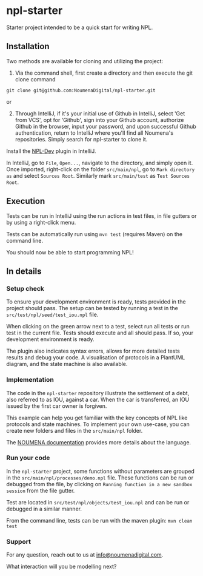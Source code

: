 # npl-starter

Starter project intended to be a quick start for writing NPL.

## Installation

Two methods are available for cloning and utilizing the project:

1) Via the command shell, first create a directory and then execute the git clone command
```
git clone git@github.com:NoumenaDigital/npl-starter.git
```

or

2) Through IntelliJ, if it's your initial use of Github in IntelliJ, select 'Get from VCS', opt for 'Github', sign into
   your Github account, authorize Github in the browser, input your password, and upon successful Github authentication,
   return to IntelliJ where you'll find all Noumena's repositories. Simply search for npl-starter to clone it.

Install the [NPL-Dev](https://plugins.jetbrains.com/plugin/22954-noumena-protocol-language-npl-) plugin in IntelliJ.

In IntelliJ, go to `File`, `Open...`, navigate to the directory, and simply open it. Once imported, right-click on the 
folder `src/main/npl`, go to `Mark directory as` and select `Sources Root`. Similarly mark `src/main/test` as 
`Test Sources Root`.

## Execution

Tests can be run in IntelliJ using the run actions in test files, in file gutters or by using a right-click menu.

Tests can be automatically run using `mvn test` (requires Maven) on the command line.

You should now be able to start programming NPL!

## In details

### Setup check

To ensure your development environment is ready, tests provided in the project should pass.
The setup can be tested by running a test in the `src/test/npl/seed/test_iou.npl` file.

When clicking on the green arrow next to a test, select run all tests or run test in the current file.
Tests should execute and all should pass. If so, your development environment is ready.

The plugin also indicates syntax errors, allows for more detailed tests results and debug your code.
A visualisation of protocols in a PlantUML diagram, and the state machine is also available.

### Implementation

The code in the `npl-starter` repository illustrate the settlement of a debt, also referred to as IOU, against a car.
When the car is transferred, an IOU issued by the first car owner is forgiven.

This example can help you get familiar with the key concepts of NPL like protocols and state machines.
To implement your own use-case, you can create new folders and files in the `src/main/npl` folder.

The [NOUMENA documentation](https://documentation.noumenadigital.com/language/) provides more details about the language.

### Run your code

In the `npl-starter` project, some functions without parameters are grouped in the `src/main/npl/processes/demo.npl` file.
These functions can be run or debugged from the file, by clicking on `Running function in a new sandbox session` from the file gutter.

Test are located in `src/test/npl/objects/test_iou.npl` and can be run or debugged in a similar manner.

From the command line, tests can be run with the maven plugin: `mvn clean test`

### Support

For any question, reach out to us at [info@noumenadigital.com](mailto:info@noumenadigital.com).

What interaction will you be modelling next?
